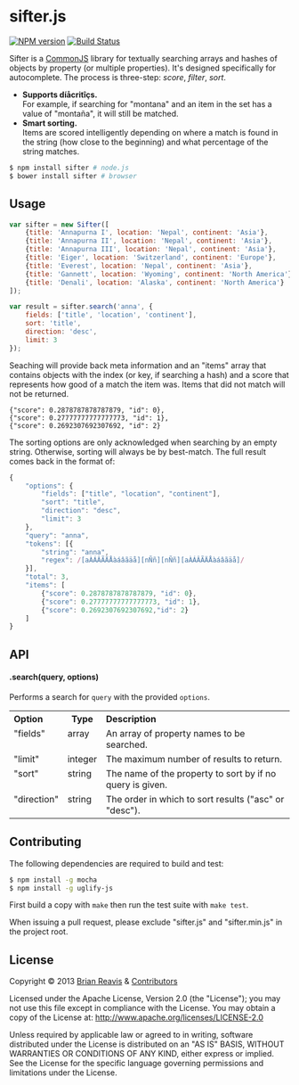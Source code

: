 # sifter.js
[![NPM version](https://badge.fury.io/js/sifter.png)](http://badge.fury.io/js/sifter)
[![Build Status](https://travis-ci.org/brianreavis/sifter.js.png?branch=master)](https://travis-ci.org/brianreavis/sifter.js)

Sifter is a [CommonJS](http://www.commonjs.org/) library for textually searching arrays and hashes of objects by property (or multiple properties). It's designed specifically for autocomplete. The process is three-step: *score*, *filter*, *sort*.

* **Supports díåcritîçs.**<br>For example, if searching for "montana" and an item in the set has a value of "montaña", it will still be matched.
* **Smart sorting.**<br>Items are scored intelligently depending on where a match is found in the string (how close to the beginning) and what percentage of the string matches.

```sh
$ npm install sifter # node.js
$ bower install sifter # browser
```

## Usage

```js
var sifter = new Sifter([
	{title: 'Annapurna I', location: 'Nepal', continent: 'Asia'},
	{title: 'Annapurna II', location: 'Nepal', continent: 'Asia'},
	{title: 'Annapurna III', location: 'Nepal', continent: 'Asia'},
	{title: 'Eiger', location: 'Switzerland', continent: 'Europe'},
	{title: 'Everest', location: 'Nepal', continent: 'Asia'},
	{title: 'Gannett', location: 'Wyoming', continent: 'North America'},
	{title: 'Denali', location: 'Alaska', continent: 'North America'}
]);

var result = sifter.search('anna', {
	fields: ['title', 'location', 'continent'],
	sort: 'title',
	direction: 'desc',
	limit: 3
});
```

Seaching will provide back meta information and an "items" array that contains objects with the index (or key, if searching a hash) and a score that represents how good of a match the item was. Items that did not match will not be returned.

```
{"score": 0.2878787878787879, "id": 0},
{"score": 0.27777777777777773, "id": 1},
{"score": 0.2692307692307692, "id": 2}
```

The sorting options are only acknowledged when searching by an empty string. Otherwise, sorting will always be by best-match. The full result comes back in the format of:

```js
{
	"options": {
		"fields": ["title", "location", "continent"],
		"sort": "title",
		"direction": "desc",
		"limit": 3
	},
	"query": "anna",
	"tokens": [{
		"string": "anna",
		"regex": /[aÀÁÂÃÄÅàáâãäå][nÑñ][nÑñ][aÀÁÂÃÄÅàáâãäå]/
	}],
	"total": 3,
	"items": [
		{"score": 0.2878787878787879, "id": 0},
		{"score": 0.27777777777777773, "id": 1},
		{"score": 0.2692307692307692,"id": 2}
	]
}
```

## API

#### .search(query, options)

Performs a search for `query` with the provided `options`.

<table width="100%">
	<tr>
		<th align="left">Option</th>
		<th>Type</th>
		<th align="left" width="100%">Description</th>
	</tr>
	<tr>
		<td valign="top">"fields"</td>
		<td valign="top">array</td>
		<td valign="top">An array of property names to be searched.</td>
	</tr>
	<tr>
		<td valign="top">"limit"</td>
		<td valign="top">integer</td>
		<td valign="top">The maximum number of results to return.</td>
	</tr>
	<tr>
		<td valign="top">"sort"</td>
		<td valign="top">string</td>
		<td valign="top">The name of the property to sort by if no query is given.</td>
	</tr>
	<tr>
		<td valign="top">"direction"</td>
		<td valign="top">string</td>
		<td valign="top">The order in which to sort results ("asc" or "desc").</td>
	</tr>
</table>

## Contributing

The following dependencies are required to build and test:

```sh
$ npm install -g mocha
$ npm install -g uglify-js
```

First build a copy with `make` then run the test suite with `make test`.

When issuing a pull request, please exclude "sifter.js" and "sifter.min.js" in the project root.

## License

Copyright &copy; 2013 [Brian Reavis](http://twitter.com/brianreavis) & [Contributors](https://github.com/brianreavis/sifter.js/graphs/contributors)

Licensed under the Apache License, Version 2.0 (the "License"); you may not use this file except in compliance with the License. You may obtain a copy of the License at: http://www.apache.org/licenses/LICENSE-2.0

Unless required by applicable law or agreed to in writing, software distributed under the License is distributed on an "AS IS" BASIS, WITHOUT WARRANTIES OR CONDITIONS OF ANY KIND, either express or implied. See the License for the specific language governing permissions and limitations under the License.
